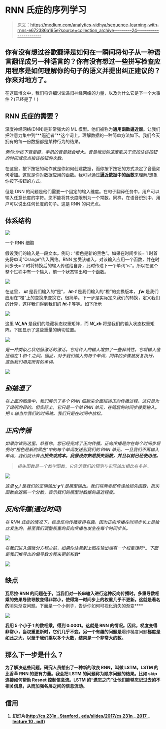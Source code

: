 # RNN 氏症的序列学习

> 原文：<https://medium.com/analytics-vidhya/sequence-learning-with-rnns-e672386a195e?source=collection_archive---------24----------------------->

## 你有没有想过谷歌翻译是如何在一瞬间将句子从一种语言翻译成另一种语言的？你有没有想过一些拼写检查应用程序是如何理解你的句子的语义并提出纠正建议的？你来对地方了。

在这篇博文中，我们将详细讨论递归神经网络的力量，以及为什么它是下一个大事件？(已经是了！)

## RNN 氏症的需要？

深度神经网络(DNN)是非常强大的 ML 模型。他们被称为**通用函数逼近器**。让我们把注意力集中到“**逼近者”**这个词上。理解数据的一种简单方法如下。我们今天拥有的每一份数据都是某种行为的结果。

*例句:你按下音量键，手机的音量就会增大。音量增加的速度取决于您按住该按钮的时间或您点按该按钮的次数。*

在这里，按下按钮的动作就是你如何创建数据，而你按下按钮的方式决定了音量如何增加。这就是你对数据应用的函数。我可以通过**逼近数据中的函数**来理解/想象你按下按钮的方式。

但是 DNN 的问题是他们需要一个固定的输入维度。在句子翻译任务中，用户可以输入任意长度的字符。您不能将其长度限制为一个常数。同样，在语音识别中，用户可以说出任何长度的句子。这是 RNN 的闪光点。

## 体系结构

![](img/a6d07a5cb670971a57a8a457b108a1be.png)

一个 RNN 细胞

假设我们的输入是一段文本。例句 *:* “橙色是新的黑色”。如果在时间步长= 1 时首先将单词“Orange”传入网络。RNN 接受该输入，对该输入应用一个函数，并在时间步长= 2 时将转换后的输入传递给自身，此时传递下一个单词“is”。所以在这个整个过程中有一个输入，前一个状态输出和一个函数。

![](img/49a97c6589252d1be4b2f20b3934fcd4.png)

在这里， ***xt*** 是我们输入的“是”， ***ht-1*** 是我们输入的“橙”的变换版本， ***fw*** 是我们应用在“橙”上的变换来变换它。很简单。下一步是实际定义我们的转换，定义我们的计算，这样我们得到我们的 ***ht-1*** 等等。如下所示

![](img/115e1d5d61c19a7e491b2baae4e1d6f9.png)

这里 ***W_hh*** 是我们的隐藏状态权重矩阵，而 ***W_xh*** 将是我们的输入状态权重矩阵。下图显示了这些重量的确切位置。

![](img/38b0ff0646a9c65872a8b9439a646287.png)

*是一种类似乙状结肠激活的激活。它给传入的输入增加了一些非线性。它将输入值压缩在 1 和-1 之间。因此，对于我们输入的每个单词，同样的步骤被反复执行，直到我们用完所有的单词。*

*![](img/bca26e75650684d8011a35a4c9c2678e.png)*

## ***别搞混了***

*在上面的图像中，我们展示了多个 RNN 细胞来全面描述正向传播过程。这只是为了说明的目的。但实际上，它只是一个单 RNN 单元，在随后的时间步接受输入。把 x 轴当作我们的时间轴。我们只是在时间中放松。*

## ***正向传播***

*如果你读到这里。恭喜你。您已经完成了正向传播。正向传播是你在每个时间步将例句“橙色是新的黑色”中的每个单词发送到我们的 RNN 单元。一旦我们不再输入单词，我们就计算出**损失或成本。我假设你熟悉损失函数，并且以前已经使用过。***

> *损失函数是一个数学函数，它告诉我们的预测与实际输出相比有多差。*

*![](img/79ad517eff0b50a448d7df396ccb6665.png)*

*这里 ***y_i*** 是我们的正确输出 ***y^i*** 是模型输出。我们将两者都传递给损失函数，损失函数会返回一个分数，表示我们的模型对数据的逼近程度。*

## *反向传播(通过时间)*

*在 RNN 氏症的情况下，标准反向传播变得有趣。因为正向传播在时间步长上是独立发生的。甚至我们调整权重的反向传播也发生在每个时间步长。*

*![](img/1f071cb9bad4893bd8a9acbb000418f5.png)*

*在我们进入偏微分方程之前，如果你注意到上图在输出端有一个权重矩阵**。*下面是我们推导出的偏导数方程来更新权数**

**![](img/cf2b8c47ab771d1d7d2946f8f2913964.png)**

## **缺点**

**瓦尼拉·RNN 的问题在于，当我们对一长串输入进行这种反向传播时。多重导数相乘的效果导致导数变得非常小，使得第一时间步上的权重几乎不更新。这就是著名的**消失渐变问题。下面是一个小例子，告诉你如何可视化消失的渐变****

**![](img/e1820a6b6839bbdd5d18c92e13e1bd5f.png)**

**我用 5 个小于 1 的数相乘，得到 0.0001。这就是 RNN 的情况。因此，梯度变得非常小，当权重更新时，它们几乎不变。另一个有趣的问题是**爆炸梯度问题**梯度是如此之大，以至于我们乘以多个大数，结果是一个非常大的数。**

## **那么下一步是什么？**

**为了解决这些问题，研究人员想出了一种新的改良 RNN，叫做 **LSTM。LSTM 的比香草 RNN 的更有力量。我会把 LSTM 的问题称为顺序问题的结果。比如 skip 连接如何帮助 Resnet 控制信息流。LSTM 的“遗忘之门”让他们能够忘记过去的不相关信息，从而加强各层之间的信息流动。****

## **信用**

1.  **幻灯片([http://cs 231n . Stanford . edu/slides/2017/cs 231n _ 2017 _ lecture 10 . pdf](http://cs231n.stanford.edu/slides/2017/cs231n_2017_lecture10.pdf))**